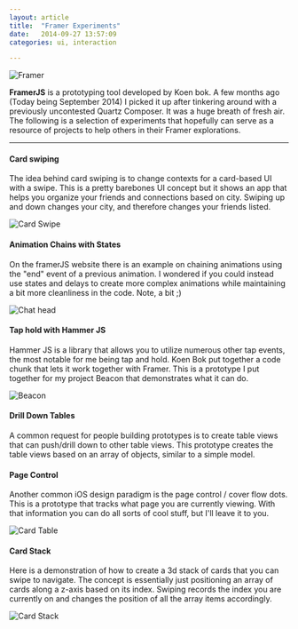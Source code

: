```yaml
---
layout: article
title:  "Framer Experiments"
date:   2014-09-27 13:57:09
categories: ui, interaction

---
```


![Framer]({{edchao.github.io}}/assets/img_framer.jpg)

<!--more-->

**FramerJS** is a prototyping tool developed by Koen bok.  A few months ago (Today being September 2014) I picked it up after tinkering around with a previously uncontested Quartz Composer.  It was a huge breath of fresh air.  The following is a selection of experiments that hopefully can serve as a resource of projects to help others in their Framer explorations.

---

#### Card swiping

The idea behind card swiping is to change contexts for a card-based UI with a swipe.  This is a pretty barebones UI concept but it shows an app that helps you organize your friends and connections based on city.  Swiping up and down changes your city, and therefore changes your friends listed.

![Card Swipe]({{edchao.github.io}}/assets/gif_cardfeed.gif)



#### Animation Chains with States

On the framerJS website there is an example on chaining animations using the "end" event of a previous animation.  I wondered if you could instead use states and delays to create more complex animations while maintaining a bit more cleanliness in the code.  Note, a bit ;)

![Chat head]({{edchao.github.io}}/assets/gif_chathead.gif)


#### Tap hold with Hammer JS

Hammer JS is a library that allows you to utilize numerous other tap events, the most notable for me being tap and hold.  Koen Bok put together a code chunk that lets it work together with Framer.  This is a prototype I put together for my project Beacon that demonstrates what it can do.  

![Beacon]({{edchao.github.io}}/assets/gif_beacon.gif)


#### Drill Down Tables

A common request for people building prototypes is to create table views that can push/drill down to other table views.  This prototype creates the table views based on an array of objects, similar to a simple model.



#### Page Control

Another common iOS design paradigm is the page control / cover flow dots.  This is a prototype that tracks what page you are currently viewing.  With that information you can do all sorts of cool stuff, but I'll leave it to you.

![Card Table]({{edchao.github.io}}/assets/gif_cardtable.gif)


#### Card Stack

Here is a demonstration of how to create a 3d stack of cards that you can swipe to navigate.  The concept is essentially just positioning an array of cards along a z-axis based on its index.  Swiping records the index you are currently on and changes the position of all the array items accordingly.

![Card Stack]({{edchao.github.io}}/assets/gif_cardstack.gif)



